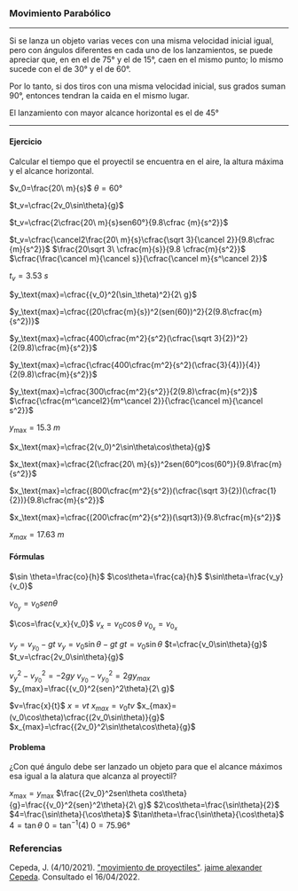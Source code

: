 ### Movimiento Parabólico
---
Si se lanza un objeto varias veces con una misma velocidad inicial igual, pero con ángulos diferentes en cada uno de los lanzamientos, se puede apreciar que, en en el de 75° y el de 15°, caen en el mismo punto; lo mismo sucede con el de 30° y el de 60°.

Por lo tanto, si dos tiros con una misma velocidad inicial, sus grados suman 90°, entonces tendran la caida en el mismo lugar.

El lanzamiento con mayor alcance horizontal es el de 45°

---
#### Ejercicio
Calcular el tiempo que el proyectil se encuentra en el aire, la altura máxima y el alcance horizontal.

$v_0=\frac{20\ m}{s}$
$\theta=60°$

$t_v=\cfrac{2v_0\sin\theta}{g}$

$t_v=\cfrac{2\cfrac{20\ m}{s}sen60°}{9.8\cfrac {m}{s^2}}$

$t_v=\cfrac{\cancel2\frac{20\ m}{s}\cfrac{\sqrt 3}{\cancel 2}}{9.8\cfrac {m}{s^2}}$
$\frac{20\sqrt 3\ \cfrac{m}{s}}{9.8 \cfrac{m}{s^2}}$	$\cfrac{\frac{\cancel m}{\cancel s}}{\cfrac{\cancel m}{s^\cancel 2}}$

$t_v=3.53\ s$

$y_\text{max}=\cfrac{{v_0}^2(\sin_\theta)^2}{2\ g}$

$y_\text{max}=\cfrac{(20\cfrac{m}{s})^2(sen(60))^2}{2(9.8\cfrac{m}{s^2})}$

$y_\text{max}=\cfrac{400\cfrac{m^2}{s^2}(\cfrac{\sqrt 3}{2})^2}{2(9.8)\cfrac{m}{s^2}}$

$y_\text{max}=\cfrac{\cfrac{400\cfrac{m^2}{s^2}(\cfrac{3}{4})}{4}}{2(9.8)\cfrac{m}{s^2}}$

$y_\text{max}=\cfrac{300\cfrac{m^2}{s^2}}{2(9.8)\cfrac{m}{s^2}}$	$\cfrac{\cfrac{m^\cancel2}{m^\cancel 2}}{\cfrac{\cancel m}{\cancel s^2}}$

$y_\text{max}=15.3\ m$

$x_\text{max}=\cfrac{2(v_0)^2\sin\theta\cos\theta}{g}$

$x_\text{max}=\cfrac{2(\cfrac{20\ m}{s})^2sen(60°)cos(60°)}{9.8\frac{m}{s^2}}$

$x_\text{max}=\cfrac{(800\cfrac{m^2}{s^2})(\cfrac{\sqrt 3}{2})(\cfrac{1}{2})}{9.8\cfrac{m}{s^2}}$

$x_\text{max}=\cfrac{(200\cfrac{m^2}{s^2})(\sqrt3)}{9.8\cfrac{m}{s^2}}$

$x_{max}=17.63\ m$

#### Fórmulas
$\sin \theta=\frac{co}{h}$
$\cos\theta=\frac{ca}{h}$
$\sin\theta=\frac{v_y}{v_0}$

$v_{0_y}=v_0sen\theta$

$\cos=\frac{v_x}{v_0}$
$v_x=v_0\cos\theta$
$v_{0_x}=v_{0_x}$

$v_y=v_{y_0}-gt$
$v_y=v_0\sin\theta-gt$
$gt=v_0\sin\theta$
$t=\cfrac{v_0\sin\theta}{g}$
$t_v=\cfrac{2v_0\sin\theta}{g}$

${v_y}^2-{v_{y_0}}^2=-2gy$
${v_{y_0}}-{v_{y_0}^2}=2gy_{max}$
$y_{max}=\frac{{v_0}^2{sen}^2\theta}{2\ g}$

$v=\frac{x}{t}$
$x=vt$
$x_{max}=v_0tv$
$x_{max}=(v_0\cos\theta)\cfrac{(2v_0\sin\theta)}{g}$
$x_{max}=\cfrac{{2v_0}^2\sin\theta\cos\theta}{g}$

#### Problema
¿Con qué ángulo debe ser lanzado un objeto para que el alcance máximos esa igual a la alatura que alcanza al proyectil?

$x_\text{max}=y_\text{max}$
$\frac{{2v_0}^2sen\theta cos\theta}{g}=\frac{{v_0}^2{sen}^2\theta}{2\ g}$
$2\cos\theta=\frac{\sin\theta}{2}$
$4=\frac{\sin\theta}{\cos\theta}$		$\tan\theta=\frac{\sin\theta}{\cos\theta}$
$4=\tan\theta$
$0={\tan}^{-1}(4)$
$0=75.96°$

### Referencias
Cepeda, J. (4/10/2021). ["movimiento de proyectiles"](https://www.youtube.com/watch?v=qNRJD6jVvXY). [jaime alexander Cepeda](https://www.youtube.com/channel/UC0S0S1uHGaUM_ep094x-Ukg/featured). Consultado el 16/04/2022.